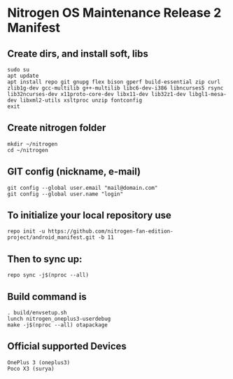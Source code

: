 Nitrogen OS Maintenance Release 2 Manifest
====================

Create dirs, and install soft, libs
-----------------------------------

    sudo su
    apt update
    apt install repo git gnupg flex bison gperf build-essential zip curl zlib1g-dev gcc-multilib g++-multilib libc6-dev-i386 libncurses5 rsync lib32ncurses-dev x11proto-core-dev libx11-dev lib32z1-dev libgl1-mesa-dev libxml2-utils xsltproc unzip fontconfig
    exit

Create nitrogen folder
----------------------

    mkdir ~/nitrogen
    cd ~/nitrogen

GIT config (nickname, e-mail)
-----------------------------

    git config --global user.email "mail@domain.com"
    git config --global user.name "login"

To initialize your local repository use
---------------------------------------

    repo init -u https://github.com/nitrogen-fan-edition-project/android_manifest.git -b 11


Then to sync up:
----------------

    repo sync -j$(nproc --all)

Build command is
----------------
    . build/envsetup.sh
    lunch nitrogen_oneplus3-userdebug
    make -j$(nproc --all) otapackage

Official supported Devices
-----------------

    OnePlus 3 (oneplus3)
    Poco X3 (surya)
